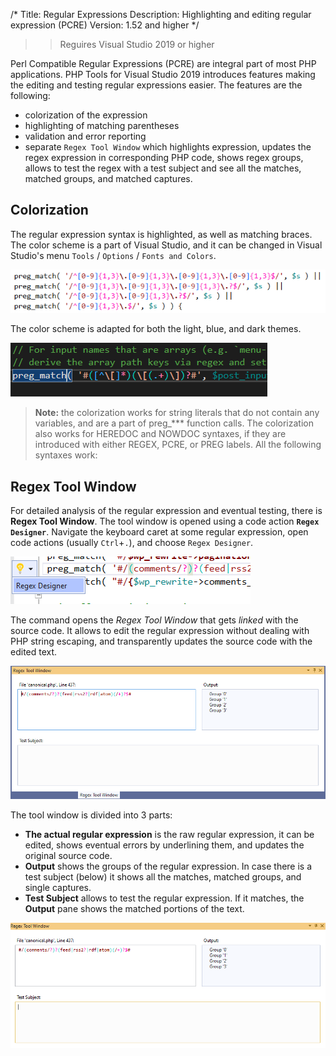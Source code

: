 /*
Title: Regular Expressions
Description: Highlighting and editing regular expression (PCRE)
Version: 1.52 and higher
*/

>> Reguires Visual Studio 2019 or higher

Perl Compatible Regular Expressions (PCRE) are integral part of most PHP applications. PHP Tools for Visual Studio 2019 introduces features making the editing and testing regular expressions easier. The features are the following:

- colorization of the expression
- highlighting of matching parentheses
- validation and error reporting
- separate `Regex Tool Window` which highlights expression, updates the regex expression in corresponding PHP code, shows regex groups, allows to test the regex with a test subject and see all the matches, matched groups, and matched captures.

## Colorization

The regular expression syntax is highlighted, as well as matching braces. The color scheme is a part of Visual Studio, and it can be changed in Visual Studio's menu `Tools` / `Options` / `Fonts and Colors`.

![pcre highlighting](imgs/preg_match_colorization.png)

The color scheme is adapted for both the light, blue, and dark themes.

![pcre brace matching](imgs/vs-regex-brace-match-dark.gif)

> **Note:** the colorization works for string literals that do not contain any variables, and are a part of preg_*** function calls. The colorization also works for HEREDOC and NOWDOC syntaxes, if they are introduced with either REGEX, PCRE, or PREG labels. All the following syntaxes work:

## Regex Tool Window

For detailed analysis of the regular expression and eventual testing, there is **Regex Tool Window**. The tool window is opened using a code action **`Regex Designer`**. Navigate the keyboard caret at some regular expression, open code actions (usually `Ctrl`+`.`), and choose `Regex Designer`.

![regex designer code action](imgs/pcre_regex_designer_action.png)

The command opens the *Regex Tool Window* that gets *linked* with the source code. It allows to edit the regular expression without dealing with PHP string escaping, and transparently updates the source code with the edited text.

![regex tool window](imgs/regex-tool-window.png)

The tool window is divided into 3 parts:

- **The actual regular expression** is the raw regular expression, it can be edited, shows eventual errors by underlining them, and updates the original source code.
- **Output** shows the groups of the regular expression. In case there is a test subject (below) it shows all the matches, matched groups, and single captures.
- **Test Subject** allows to test the regular expression. If it matches, the **Output** pane shows the matched portions of the text.

![regex test subject](imgs/vs-regex-test-subject.gif)